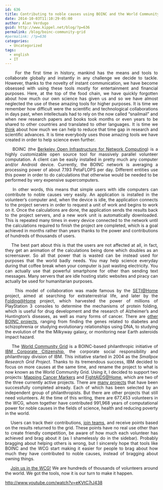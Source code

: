 ```yaml
---
id: 636
title: Contributing to noble causes using BOINC and the World Community Grid
date: 2014-10-03T11:10:29-05:00
author: Alan Verdugo
guid: http://www.kippel.net/blog/?p=636
permalink: /blog/boinc-community-grid
#permalink: /?p=636
categories:
  - Uncategorized
tags:
  - english
  - IT
---
```

<p style="text-align: justify;">
      For the first time in history, mankind has the means and tools to collaborate globally and instantly in any challenge we decide to tackle. However, thanks to the novelty of instant communication, we have become obsessed with using these tools mostly for entertainment and financial purposes. Here, at the top of the food chain, we have quickly forgotten about how much our own science has given us and so we have almost neglected the use of these amazing tools for higher purposes. It is time we remember how difficult were the scientific and technological collaborations in days past, when intellectuals had to rely on the now called &#8220;snailmail&#8221; and when new research papers and books took months or even years to be shared to other countries and translated to other languages. It is time we <a href="http://www.ibm.com/ibm/think/" target="_blank">think</a> about how much we can help to reduce that time gap in research and scientific advances. It is time everybody uses those amazing tools we have created in order to help science even further.
</p>

<p style="text-align: justify;">
      BOINC (the <a href="http://boinc.berkeley.edu/" target="_blank">Berkeley Open Infrastructure for Network Computing</a>) is a highly customizable open source tool for massively parallel volunteer computation. A client can be easily installed in pretty much any computer and/or Android device. Currently, the BOINC network is averaging a processing power of about 7.193 PetaFLOPS per day. Different entities use this power in order to do calculations that otherwise would be needed to be performed by very expensive supercomputers.
</p>

<p style="text-align: justify;">
      In other words, this means that simple users with idle computers can contribute to noble causes very easily. An application is installed in the volunteer&#8217;s computer and, when the device is idle, the application connects to the project servers in order to request a unit of work and begins to work on it. Once the calculations are done, the application sends the results back to the project servers, and a new work unit is automatically downloaded. This is repeated many times in every device connected to the network until the calculations required to finish the project are completed, which is a goal achieved in months rather than years thanks to the power and contributions of hundreds of thousands of users.
</p>

<p style="text-align: justify;">
      The best part about this is that the users are not affected at all, in fact, they get an animation of the calculations being done which doubles as an screensaver. So all that power that is wasted can be instead used for purposes that the world badly needs. You may help science everyday during that coffee break when your computer is just wasting electricity. You can actually use that powerful smartphone for other than sending text messages. Many servers that are idle hosting static websites and piracy can actually be used for humanitarian purposes.
</p>

<p style="text-align: justify;">
      This model of collaboration was made famous by the <a href="http://setiathome.berkeley.edu/" target="_blank">SETI@Home</a> project, aimed at searching for extraterrestrial life, and later by the <a href="http://folding.stanford.edu/">Folding@Home</a> project, which harvested the power of millions of PlayStation 3 consoles to determine the mechanisms of protein folding, which is useful for drug development and the research of Alzheimer&#8217;s and Huntington&#8217;s diseases, as well as many forms of cancer. There are <a href="http://boinc.berkeley.edu/wiki/Project_list" target="_blank">other BOINC projects</a>, ranging from finding the genes related to diabetes and schizophrenia or studying evolutionary relationships using DNA, to studying the evolution of the the Milkyway galaxy, or monitoring near Earth asteroids impact hazard.
</p>

<p style="text-align: justify;">
      The <a href="https://secure.worldcommunitygrid.org/" target="_blank">World Community Grid</a> is a BOINC-based philanthropic initiative of <a href="http://www.ibm.com/ibm/responsibility/initiatives/" target="_blank">IBM Corporate Citizenship</a>, the corporate social responsibility and philanthropy division of IBM. This initiative started in 2004 as the <i>Smallpox Research Grid Project</i>. Thanks to its tremendous success, IBM decided to focus on more causes at the same time, and rename the project to what is now known as the World Community Grid. Using it, I decided to support two projects: <a href="http://www.cs.toronto.edu/~juris/MCM.htm" target="_blank">Mapping Cancer Markers</a> and <a href="http://fightaidsathome.scripps.edu/" target="_blank">FightAIDS@Home</a>, which are two of the three currently active projects. There are <a href="http://en.wikipedia.org/wiki/World_Community_Grid#Completed_projects" target="_blank">many projects</a> that have been successfully completed already. Each of which has been selected by an independent group of philanthropists. But there are other projects that still need volunteers. At the time of this writing, there are <span class="contentTextBold">677,453</span> volunteers in the WCG, whom together have contributed 991,968 years of computational power for noble causes in the fields of science, health and reducing poverty in the world.
</p>

<p style="text-align: justify;">
      Users can track their contributions, <a href="https://secure.worldcommunitygrid.org/team/viewSearchTeams.do" target="_blank">join teams</a>, and receive points based on the results returned to the grid. These points have no real use other than to create friendly competition, be aware of how much each volunteer has achieved and brag about it (as I shamelessly do in the sidebar). Probably bragging about helping others is wrong, but I sincerely hope that tools like BOINC and the WCG start making it easier for people to brag about how much they have contributed to noble causes, instead of bragging about owning things.
</p>

<p style="text-align: justify;">
      <a href="http://www.worldcommunitygrid.org/reg/viewRegister.do?recruiterId=946192" target="_blank">Join us in the WCG!</a> We are hundreds of thousands of volunteers around the world. We got the tools, now it is our turn to make it happen.
</p>

http://www.youtube.com/watch?v=eKVtC7rJ438